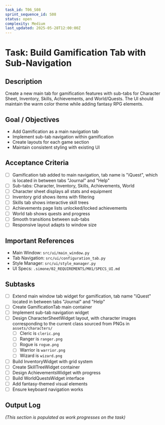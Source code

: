 ```yaml
---
task_id: T06_S08
sprint_sequence_id: S08
status: open
complexity: Medium
last_updated: 2025-05-28T12:00:00Z
---
```


# Task: Build Gamification Tab with Sub-Navigation

## Description
Create a new main tab for gamification features with sub-tabs for Character Sheet, Inventory, Skills, Achievements, and World/Quests. The UI should maintain the warm color theme while adding fantasy RPG elements.

## Goal / Objectives
- Add Gamification as a main navigation tab
- Implement sub-tab navigation within gamification
- Create layouts for each game section
- Maintain consistent styling with existing UI

## Acceptance Criteria
- [ ] Gamification tab added to main navigation, tab name is "iQuest", which is located in between tabs "Journal" and "Help"
- [ ] Sub-tabs: Character, Inventory, Skills, Achievements, World
- [ ] Character sheet displays all stats and equipment
- [ ] Inventory grid shows items with filtering
- [ ] Skills tab shows interactive skill trees
- [ ] Achievements page lists unlocked/locked achievements
- [ ] World tab shows quests and progress
- [ ] Smooth transitions between sub-tabs
- [ ] Responsive layout adapts to window size

## Important References
- Main Window: `src/ui/main_window.py`
- Tab Navigation: `src/ui/configuration_tab.py`
- Style Manager: `src/ui/style_manager.py`
- UI Specs: `.simone/02_REQUIREMENTS/M01/SPECS_UI.md`

## Subtasks
- [ ] Extend main window tab widget for gamification, tab name "iQuest" located in between tabs "Journal" and "Help"
- [ ] Create GamificationTab main container
- [ ] Implement sub-tab navigation widget
- [ ] Design CharacterSheetWidget layout, with character images corresponding to the current class sourced from PNGs in `assets/characters/`
  - [ ] Cleric is `cleric.png`
  - [ ] Ranger is `ranger.png`
  - [ ] Rogue is `rogue.png`
  - [ ] Warrior is `warrior.png`
  - [ ] Wizard is `wizard.png`
- [ ] Build InventoryWidget with grid system
- [ ] Create SkillTreeWidget container
- [ ] Design AchievementsWidget with progress
- [ ] Build WorldQuestsWidget interface
- [ ] Add fantasy-themed visual elements
- [ ] Ensure keyboard navigation works

## Output Log
*(This section is populated as work progresses on the task)*